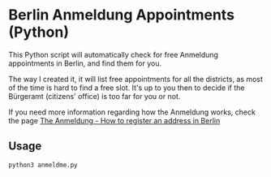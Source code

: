 # Berlin Anmeldung Appointments (Python)
This Python script will automatically check for free Anmeldung appointments in Berlin, and find them for you.

The way I created it, it will list free appointments for all the districts, as most of the time is hard to find a free slot. It's up to you then to decide if the Bürgeramt (citizens' office) is too far for you or not.

If you need more information regarding how the Anmeldung works, check the page [The Anmeldung - How to register an address in Berlin](https://allaboutberlin.com/guides/anmeldung-in-english-berlin)

## Usage
    python3 anmeldme.py
